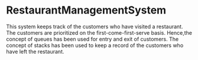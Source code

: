 # RestaurantManagementSystem

This system keeps track of the customers who have visited a restaurant.
The customers are prioritized on the first-come-first-serve basis. Hence,the concept of queues has been used for entry and exit of customers.
The concept of stacks has been used to keep a record of the customers who have left the restaurant.
